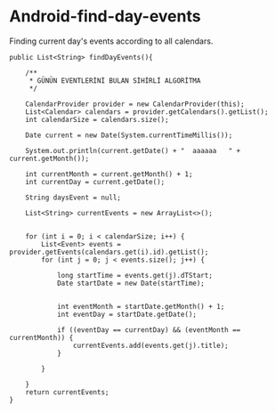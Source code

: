 # Android-find-day-events
Finding current day's events according to all calendars.

    public List<String> findDayEvents(){

        /**
         * GÜNÜN EVENTLERİNİ BULAN SİHİRLİ ALGORİTMA 
         */

        CalendarProvider provider = new CalendarProvider(this);
        List<Calendar> calendars = provider.getCalendars().getList();
        int calendarSize = calendars.size();

        Date current = new Date(System.currentTimeMillis());

        System.out.println(current.getDate() + "  aaaaaa   " + current.getMonth());

        int currentMonth = current.getMonth() + 1;
        int currentDay = current.getDate();

        String daysEvent = null;

        List<String> currentEvents = new ArrayList<>();


        for (int i = 0; i < calendarSize; i++) {
            List<Event> events = provider.getEvents(calendars.get(i).id).getList();
            for (int j = 0; j < events.size(); j++) {

                long startTime = events.get(j).dTStart;
                Date startDate = new Date(startTime);


                int eventMonth = startDate.getMonth() + 1;
                int eventDay = startDate.getDate();

                if ((eventDay == currentDay) && (eventMonth == currentMonth)) {
                    currentEvents.add(events.get(j).title);
                }

            }

        }
        return currentEvents;
    }
